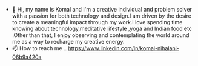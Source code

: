 - 👋 Hi, my name is Komal and I'm a creative individual and problem solver with a passion for both technology and design.I am driven by the desire to create a meaningful impact through my work.I love spending time knowing about technology,meditative lifestyle ,yoga and Indian food etc .Other than that, I enjoy observing and contemplating the world around me as a way to recharge my creative energy. 
- 📫 How to reach me  ..
   https://www.linkedin.com/in/komal-nihalani-06b9a420a
<!---
nihalani20/nihalani20 is a ✨ special ✨ repository because its `README.md` (this file) appears on your GitHub profile.
You can click the Preview link to take a look at your changes.
--->
